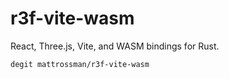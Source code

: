 # r3f-vite-wasm

React, Three.js, Vite, and WASM bindings for Rust.

```bash
degit mattrossman/r3f-vite-wasm
```
